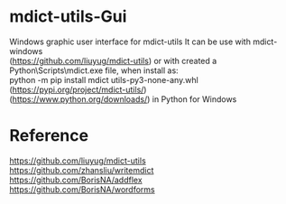 # mdict-utils-Gui
Windows graphic user interface for mdict-utils
It can be use with mdict-windows<br>(https://github.com/liuyug/mdict-utils) or with created a 
Python\Scripts\mdict.exe file, when install as:<br>python -m pip install mdict utils-py3-none-any.whl<br>(https://pypi.org/project/mdict-utils/)<br>
(https://www.python.org/downloads/) in Python for Windows 
# Reference
<p4>https://github.com/liuyug/mdict-utils<br>
https://github.com/zhansliu/writemdict<br>
https://github.com/BorisNA/addflex<br>
https://github.com/BorisNA/wordforms

